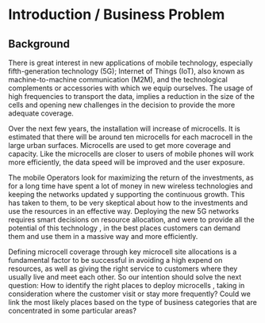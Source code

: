# Introduction / Business Problem

## Background
There is great interest in new applications of mobile technology, especially fifth-generation technology (5G); Internet of Things (IoT), also known as machine-to-machine communication (M2M), and the technological complements or accessories with which we equip ourselves.  The usage of high frequencies to transport the data, implies a reduction in the size of the cells and opening new challenges in the decision to provide the more adequate coverage. 

Over the next few years, the installation will increase of microcells. It is estimated that there will be around ten microcells for each macrocell in the large urban surfaces. Microcells are used to get more coverage and capacity. Like the microcells are closer to users of mobile phones will work more efficiently, the data speed will be improved and the user exposure. 

The mobile Operators look for maximizing the return of the investments, as for a long time have spent a lot of money in new wireless technologies and keeping the networks updated y supporting the continuous growth.
This has taken to them, to be very skeptical about how to the investments and use the resources in an effective way.  Deploying the new 5G networks requires smart decisions on resource allocation, and were to provide all the potential of this technology , in the best places customers can demand them and use them in a massive way and more efficiently.

Defining microcell coverage through key microcell site allocations is a fundamental factor to be successful in avoiding a high expend on resources, as well as giving the right service to customers where they usually live and meet each other. So our intention should solve the next question: How to identify the right places to deploy microcells , taking in consideration where the customer visit or stay more frequently? Could we link the most likely places based on the type of business categories that are concentrated in some particular areas?
